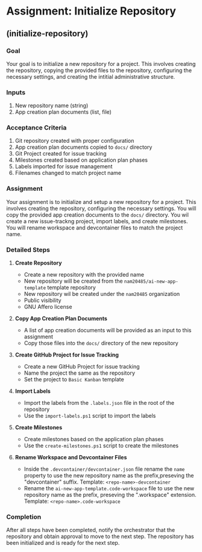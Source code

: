# Assignment: Initialize Repository

## (initialize-repository)

### Goal

Your goal is to initialize a new repository for a project. This involves creating the repository, copying the provided files to the repository, configuring the necessary settings, and creating the intitial administrative structure.

### Inputs

1. New repository name (string)
2. App creation plan documents (list, file)

### Acceptance Criteria

1. Git repository created with proper configuration
2. App creation plan documents copied to `docs/` directory
3. Git Project created for issue tracking
4. Milestones created based on application plan phases
5. Labels imported for issue management
6. Filenames changed to match project name

### Assignment

Your assignment is to initialize and setup a new repository for a project. This involves creating the repository, configuring the necessary settings. You will copy the provided app creation documents to the `docs/` directory. You wil create a new issue-trackng project, import labels, and create milestones. You will rename workspace and devcontainer files to match the project name.

### Detailed Steps

1. **Create Repository**
   - Create a new repository with the provided name
   - New repository will be created from the `nam20485/ai-new-app-template` template repository
   - New repository wil be created under the `nam20485` organization
   - Public visibility
   - GNU Affero license

2. **Copy App Creation Plan Documents**
   - A list of app creation documents will be provided as an input to this assignment
   - Copy those files into the `docs/` directory of the new repository

3. **Create GitHub Project for Issue Tracking**
   - Create a new GitHub Project for issue tracking
   - Name the project the same as the repository
   - Set the project to `Basic Kanban` template

4. **Import Labels**
   - Import the labels from the `.labels.json` file in the root of the repository
   - Use the `import-labels.ps1` script to import the labels

5. **Create Milestones**
   - Create milestones based on the application plan phases
   - Use the `create-milestones.ps1` script to create the milestones

6. **Rename Workspace and Devcontainer Files**
   - Inside the `.devcontainer/devcontainer.json` file rename the `name` property to use the new repository name as the prefix,preseving the "devcontainer" suffix. Template: `<repo-name>-devcontainer`
   -  Rename the `ai-new-app-template.code-workspace` file to use the new repository name as the prefix, preseving the ".workspace" extension. Template: `<repo-name>.code-workspace`

### Completion
After all steps have been completed, notify the orchestrator that the repository and obtain approval to move to the next step. The repository has been initialized and is ready for the next step.
